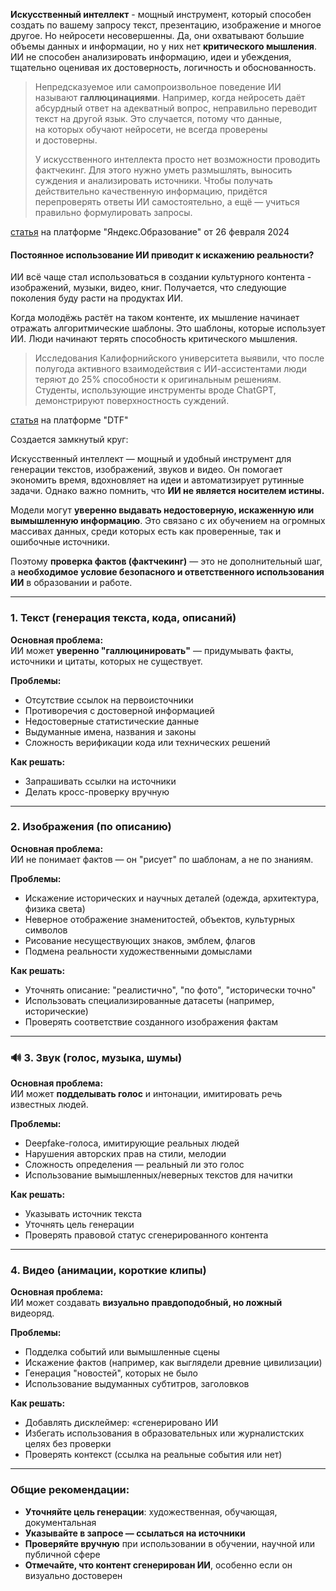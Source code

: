 
**Искусственный интеллект** - мощный инструмент, который способен создать по вашему запросу  текст, презентацию, изображение и многое другое. Но нейросети несовершенны. Да, они охватывают большие объемы данных и информации, но у них нет **критического мышления**.  ИИ не способен анализировать информацию, идеи и убеждения, тщательно оценивая их достоверность, логичность и обоснованность. 

> Непредсказуемое или самопроизвольное поведение ИИ называют **галлюцинациями**. Например, когда нейросеть даёт абсурдный ответ на адекватный вопрос, неправильно переводит текст на другой язык. Это случается, потому что данные, на которых обучают нейросети, не всегда проверены и достоверны.
> 
> У искусственного интеллекта просто нет возможности проводить фактчекинг. Для этого нужно уметь размышлять, выносить суждения и анализировать источники. Чтобы получать действительно качественную информацию, придётся перепроверять ответы ИИ самостоятельно, а ещё — учиться правильно формулировать запросы.

[статья](https://education.yandex.ru/journal/kak-oshibayutsya-nejroseti-iandnbspmozhnoandnbspli-uberech-sebya-otandnbspihandnbsppromahov) на платформе "Яндекс.Образование" от 26 февраля 2024

#### Постоянное использование ИИ приводит к искажению реальности?

ИИ всё чаще стал использоваться в создании культурного контента - изображений, музыки, видео, книг. Получается, что следующие поколения буду расти на продуктах ИИ. 

Когда молодёжь растёт на таком контенте, их мышление начинает отражать алгоритмические шаблоны. Это шаблоны, которые использует ИИ. Люди начинают терять способность критического мышления.

> Исследования Калифорнийского университета выявили, что после полугода активного взаимодействия с ИИ-ассистентами люди теряют до 25% способности к оригинальным решениям. Студенты, использующие инструменты вроде ChatGPT, демонстрируют поверхностность суждений.

[статья](https://dtf.ru/science/3872920-ii-kak-ugroza-kulture-i-mysleniyu-chelovechestva) на платформе "DTF"

Создается замкнутый круг:














Искусственный интеллект — мощный и удобный инструмент для генерации текстов, изображений, звуков и видео. Он помогает экономить время, вдохновляет на идеи и автоматизирует рутинные задачи. Однако важно помнить, что **ИИ не является носителем истины.**

Модели могут **уверенно выдавать недостоверную, искаженную или вымышленную информацию**. Это связано с их обучением на огромных массивах данных, среди которых есть как проверенные, так и ошибочные источники.

Поэтому **проверка фактов (фактчекинг)** — это не дополнительный шаг, а **необходимое условие безопасного и ответственного использования ИИ** в образовании и работе.

---
### **1. Текст (генерация текста, кода, описаний)**

**Основная проблема:**  
ИИ может **уверенно "галлюцинировать"** — придумывать факты, источники и цитаты, которых не существует.

**Проблемы:**

- Отсутствие ссылок на первоисточники
- Противоречия с достоверной информацией
- Недостоверные статистические данные
- Выдуманные имена, названия и законы
- Сложность верификации кода или технических решений

**Как решать:**

- Запрашивать ссылки на источники
- Делать кросс-проверку вручную

---
### **2. Изображения (по описанию)**

**Основная проблема:**  
ИИ не понимает фактов — он "рисует" по шаблонам, а не по знаниям.

**Проблемы:**

- Искажение исторических и научных деталей (одежда, архитектура, физика света)
- Неверное отображение знаменитостей, объектов, культурных символов
- Рисование несуществующих знаков, эмблем, флагов
- Подмена реальности художественными домыслами

**Как решать:**

- Уточнять описание: "реалистично", "по фото", "исторически точно"
- Использовать специализированные датасеты (например, исторические)
- Проверять соответствие созданного изображения фактам

---

### 🔊 **3. Звук (голос, музыка, шумы)**

**Основная проблема:**  
ИИ может **подделывать голос** и интонации, имитировать речь известных людей.

**Проблемы:**

- Deepfake-голоса, имитирующие реальных людей
- Нарушения авторских прав на стили, мелодии
- Сложность определения — реальный ли это голос
- Использование вымышленных/неверных текстов для начитки

**Как решать:**

- Указывать источник текста
- Уточнять цель генерации
- Проверять правовой статус сгенерированного контента

---

### **4. Видео (анимации, короткие клипы)**

**Основная проблема:**  
ИИ может создавать **визуально правдоподобный, но ложный** видеоряд.

**Проблемы:**

- Подделка событий или вымышленные сцены
- Искажение фактов (например, как выглядели древние цивилизации)
- Генерация "новостей", которых не было
- Использование выдуманных субтитров, заголовков

**Как решать:**

- Добавлять дисклеймер: «сгенерировано ИИ
- Избегать использования в образовательных или журналистских целях без проверки
- Проверять контекст (ссылка на реальные события или нет)

---

### Общие рекомендации:

- **Уточняйте цель генерации**: художественная, обучающая, документальная
- **Указывайте в запросе — ссылаться на источники**
- **Проверяйте вручную** при использовании в обучении, научной или публичной сфере
- **Отмечайте, что контент сгенерирован ИИ**, особенно если он визуально достоверен